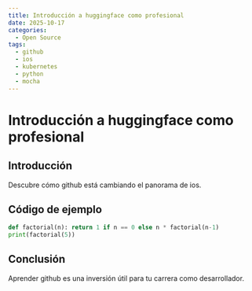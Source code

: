 ```yaml
---
title: Introducción a huggingface como profesional
date: 2025-10-17
categories:
  - Open Source
tags:
  - github
  - ios
  - kubernetes
  - python
  - mocha
---
```


# Introducción a huggingface como profesional

## Introducción

Descubre cómo github está cambiando el panorama de ios.

## Código de ejemplo

```python
def factorial(n): return 1 if n == 0 else n * factorial(n-1)
print(factorial(5))
```

## Conclusión

Aprender github es una inversión útil para tu carrera como desarrollador.